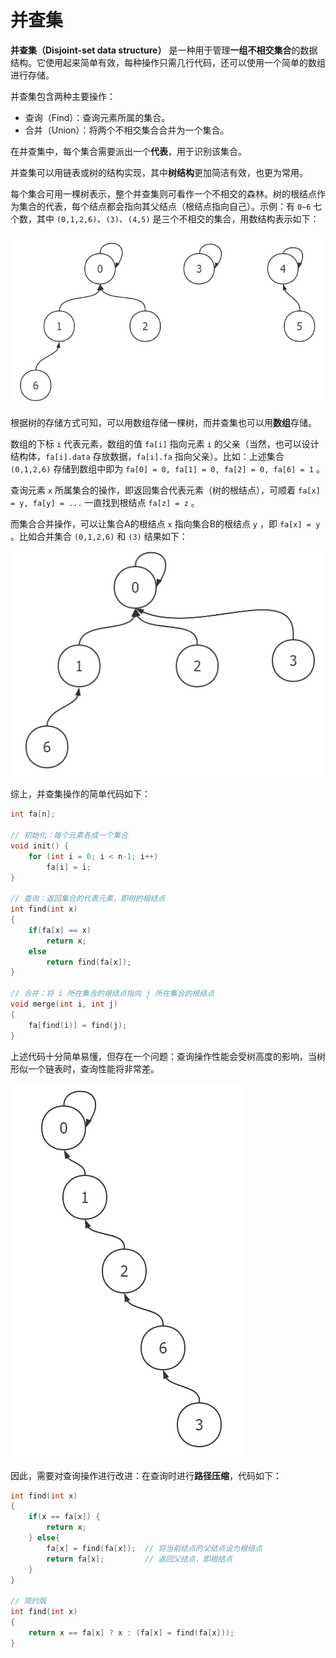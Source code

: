# 并查集

**并查集（Disjoint-set data structure）** 是一种用于管理**一组不相交集合**的数据结构。它使用起来简单有效，每种操作只需几行代码，还可以使用一个简单的数组进行存储。

并查集包含两种主要操作：

- 查询（Find）：查询元素所属的集合。
- 合并（Union）：将两个不相交集合合并为一个集合。

在并查集中，每个集合需要派出一个**代表**，用于识别该集合。

并查集可以用链表或树的结构实现，其中**树结构**更加简洁有效，也更为常用。

每个集合可用一棵树表示，整个并查集则可看作一个不相交的森林。树的根结点作为集合的代表，每个结点都会指向其父结点（根结点指向自己）。示例：有 `0~6` 七个数，其中 `(0,1,2,6)`、`(3)`、`(4,5)` 是三个不相交的集合，用数结构表示如下：

![1](img/4.png)

根据树的存储方式可知，可以用数组存储一棵树，而并查集也可以用**数组**存储。

数组的下标 `i` 代表元素，数组的值 `fa[i]` 指向元素 `i` 的父亲（当然，也可以设计结构体，`fa[i].data` 存放数据，`fa[i].fa` 指向父亲）。比如：上述集合 `(0,1,2,6)` 存储到数组中即为 `fa[0] = 0, fa[1] = 0, fa[2] = 0, fa[6] = 1` 。

查询元素 `x` 所属集合的操作，即返回集合代表元素（树的根结点），可顺着 `fa[x] = y, fa[y] = ...` 一直找到根结点 `fa[z] = z` 。

而集合合并操作，可以让集合A的根结点 `x` 指向集合B的根结点 `y` ，即 `fa[x] = y` 。比如合并集合 `(0,1,2,6)` 和 `(3)` 结果如下：

![1](img/2.png)

综上，并查集操作的简单代码如下：

```c
int fa[n];

// 初始化：每个元素各成一个集合
void init() {
    for (int i = 0; i < n-1; i++)
        fa[i] = i;
}

// 查询：返回集合的代表元素，即树的根结点
int find(int x)
{
    if(fa[x] == x)
        return x;
    else
        return find(fa[x]);
}

// 合并：将 i 所在集合的根结点指向 j 所在集合的根结点
void merge(int i, int j)
{
    fa[find(i)] = find(j);
}
```

上述代码十分简单易懂，但存在一个问题：查询操作性能会受树高度的影响，当树形似一个链表时，查询性能将非常差。

![1](img/3.png)

因此，需要对查询操作进行改进：在查询时进行**路径压缩**，代码如下：

```c
int find(int x)
{
    if(x == fa[x]) {
        return x;
    } else{
        fa[x] = find(fa[x]);  // 将当前结点的父结点设为根结点
        return fa[x];         // 返回父结点，即根结点
    }
}

// 简约版
int find(int x)
{
    return x == fa[x] ? x : (fa[x] = find(fa[x]));
}
```
